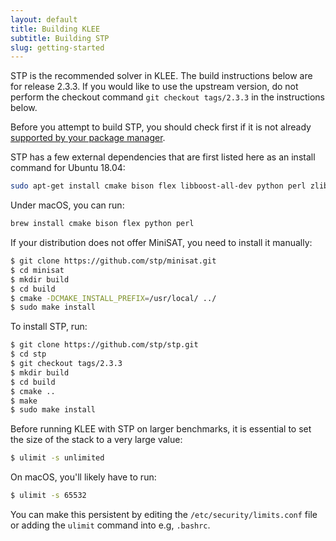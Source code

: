 ```yaml
---
layout: default
title: Building KLEE
subtitle: Building STP
slug: getting-started
---
```


STP is the recommended solver in KLEE. The build instructions below are for release 2.3.3. If you would like to use the upstream version, do not perform the checkout command `git checkout tags/2.3.3` in the instructions below.

Before you attempt to build STP, you should check first if it is not already [supported by your package manager](https://repology.org/project/stp/versions).

STP has a few external dependencies that are first listed here as an install command for Ubuntu 18.04:  

```bash
sudo apt-get install cmake bison flex libboost-all-dev python perl zlib1g-dev minisat
```

Under macOS, you can run:

```bash
brew install cmake bison flex python perl
```

If your distribution does not offer MiniSAT, you need to install it manually:

```bash
$ git clone https://github.com/stp/minisat.git
$ cd minisat
$ mkdir build
$ cd build
$ cmake -DCMAKE_INSTALL_PREFIX=/usr/local/ ../
$ sudo make install
```

To install STP, run:  

```bash
$ git clone https://github.com/stp/stp.git
$ cd stp
$ git checkout tags/2.3.3
$ mkdir build
$ cd build
$ cmake ..
$ make
$ sudo make install
```
Before running KLEE with STP on larger benchmarks, it is essential to
set the size of the stack to a very large value:

```bash
$ ulimit -s unlimited
```

On macOS, you'll likely have to run:
```bash
$ ulimit -s 65532
```


You can make this persistent by editing the
`/etc/security/limits.conf` file or adding the `ulimit` command into
e.g, `.bashrc`.

<br/><br/>  
